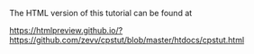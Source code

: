 
The HTML version of this tutorial can be found at

https://htmlpreview.github.io/?https://github.com/zevv/cpstut/blob/master/htdocs/cpstut.html


